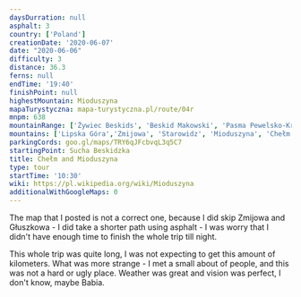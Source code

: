 ```yaml
---
daysDurration: null
asphalt: 3
country: ['Poland']
creationDate: '2020-06-07'
date: "2020-06-06"
difficulty: 3
distance: 36.3
ferns: null
endTime: '19:40'
finishPoint: null
highestMountain: Mioduszyna
mapaTurystyczna: mapa-turystyczna.pl/route/04r
mnpm: 638
mountainRange: ['Żywiec Beskids', 'Beskid Makowski', 'Pasma Pewelsko-Krzeczowskie']
mountains: ['Lipska Góra','Zmijowa', 'Starowidz', 'Mioduszyna', 'Chełm' ]
parkingCords: goo.gl/maps/TRY6qJFcbvqL3q5C7
startingPoint: Sucha Beskidzka
title: Chełm and Mioduszyna
type: tour
startTime: '10:30'
wiki: https://pl.wikipedia.org/wiki/Mioduszyna
additionalWithGoogleMaps: 0
---
```


The map that I posted is not a correct one, because I did skip Zmijowa and Głuszkowa - I did take a shorter path using asphalt - I was worry that I didn't have enough time to finish the whole trip till night.

This whole trip was quite long, I was not expecting to get this amount of kilometers.
What was more strange - I met a small about of people, and this was not a hard or ugly place. Weather was great and vision was perfect, I don't know, maybe Babia.
